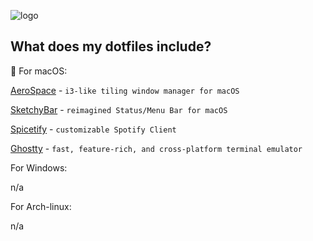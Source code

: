 ![logo](https://i.postimg.cc/vT66CFcW/Screenshot-2025-05-26-at-7-47-42-PM.png)

## What does my dotfiles include?

 For macOS:

[AeroSpace](https://nikitabobko.github.io/AeroSpace/guide) - `i3-like tiling window manager for macOS`

[SketchyBar](https://github.com/FelixKratz/SketchyBar) - `reimagined Status/Menu Bar for macOS`

[Spicetify](https://spicetify.app/) - `customizable Spotify Client`

[Ghostty](https://ghostty.org/) - `fast, feature-rich, and cross-platform terminal emulator`

For Windows:

n/a

For Arch-linux:

n/a
